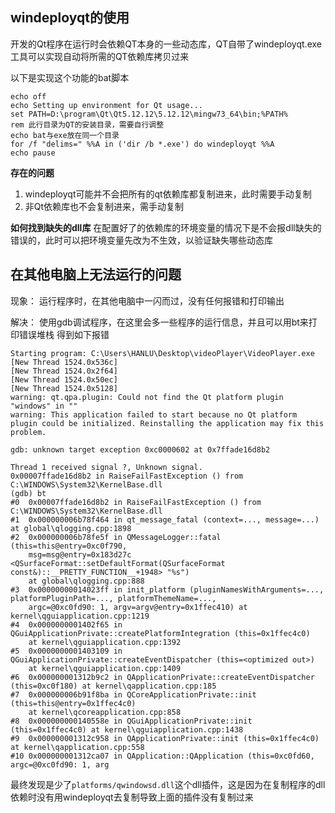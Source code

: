 ## windeployqt的使用
开发的Qt程序在运行时会依赖QT本身的一些动态库，QT自带了windeployqt.exe工具可以实现自动将所需的QT依赖库拷贝过来

以下是实现这个功能的bat脚本
```
echo off
echo Setting up environment for Qt usage...
set PATH=D:\program\Qt\Qt5.12.12\5.12.12\mingw73_64\bin;%PATH%      rem 此行目录为QT的安装目录，需要自行调整
echo bat与exe放在同一个目录
for /f "delims=" %%A in ('dir /b *.exe') do windeployqt %%A
echo pause
```

**存在的问题**
1. windeployqt可能并不会把所有的qt依赖库都复制进来，此时需要手动复制
2. 非Qt依赖库也不会复制进来，需手动复制

**如何找到缺失的dll库**
在配置好了的依赖库的环境变量的情况下是不会报dll缺失的错误的，此时可以把环境变量先改为不生效，以验证缺失哪些动态库


## 在其他电脑上无法运行的问题
现象：
运行程序时，在其他电脑中一闪而过，没有任何报错和打印输出

解决：
使用gdb调试程序，在这里会多一些程序的运行信息，并且可以用bt来打印错误堆栈
得到如下报错
```
Starting program: C:\Users\HANLU\Desktop\videoPlayer\VideoPlayer.exe
[New Thread 1524.0x536c]
[New Thread 1524.0x2f64]
[New Thread 1524.0x50ec]
[New Thread 1524.0x5128]
warning: qt.qpa.plugin: Could not find the Qt platform plugin "windows" in ""
warning: This application failed to start because no Qt platform plugin could be initialized. Reinstalling the application may fix this problem.

gdb: unknown target exception 0xc0000602 at 0x7ffade16d8b2

Thread 1 received signal ?, Unknown signal.
0x00007ffade16d8b2 in RaiseFailFastException () from C:\WINDOWS\System32\KernelBase.dll
(gdb) bt
#0  0x00007ffade16d8b2 in RaiseFailFastException () from C:\WINDOWS\System32\KernelBase.dll
#1  0x000000006b78f464 in qt_message_fatal (context=..., message=...) at global\qlogging.cpp:1898
#2  0x000000006b78fe5f in QMessageLogger::fatal (this=this@entry=0xc0f790,
    msg=msg@entry=0x183d27c <QSurfaceFormat::setDefaultFormat(QSurfaceFormat const&)::__PRETTY_FUNCTION__+1948> "%s")
    at global\qlogging.cpp:888
#3  0x00000000014023ff in init_platform (pluginNamesWithArguments=..., platformPluginPath=..., platformThemeName=...,
    argc=@0xc0fd90: 1, argv=argv@entry=0x1ffec410) at kernel\qguiapplication.cpp:1219
#4  0x0000000001402f65 in QGuiApplicationPrivate::createPlatformIntegration (this=0x1ffec4c0)
    at kernel\qguiapplication.cpp:1392
#5  0x0000000001403109 in QGuiApplicationPrivate::createEventDispatcher (this=<optimized out>)
    at kernel\qguiapplication.cpp:1409
#6  0x000000001312b9c2 in QApplicationPrivate::createEventDispatcher (this=0xc0f180) at kernel\qapplication.cpp:185
#7  0x000000006b91f8ba in QCoreApplicationPrivate::init (this=this@entry=0x1ffec4c0)
    at kernel\qcoreapplication.cpp:858
#8  0x000000000140558e in QGuiApplicationPrivate::init (this=0x1ffec4c0) at kernel\qguiapplication.cpp:1438
#9  0x000000001312c958 in QApplicationPrivate::init (this=0x1ffec4c0) at kernel\qapplication.cpp:558
#10 0x000000001312ca07 in QApplication::QApplication (this=0xc0fd60, argc=@0xc0fd90: 1, arg
```

最终发现是少了`platforms/qwindowsd.dll`这个dll插件，这是因为在复制程序的dll依赖时没有用windeployqt去复制导致上面的插件没有复制过来


